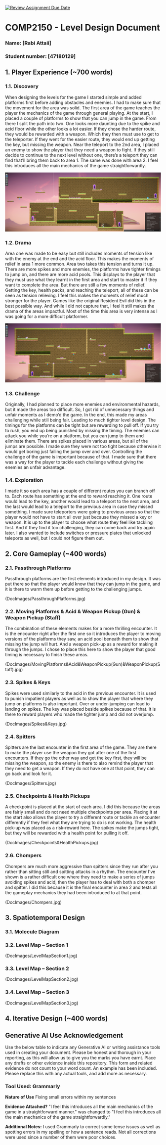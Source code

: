 [![Review Assignment Due Date](https://classroom.github.com/assets/deadline-readme-button-24ddc0f5d75046c5622901739e7c5dd533143b0c8e959d652212380cedb1ea36.svg)](https://classroom.github.com/a/YyUO0xtt)
# COMP2150  - Level Design Document
### Name: [Rabi Attaii]
### Student number: [47180129] 


## 1. Player Experience (~700 words)


### 1.1. Discovery
When designing the levels for the game I started simple and added platforms first before adding obstacles and enemies. I had to make sure that the movement for the area was solid. The first area of the game teaches the player the mechanics of the game through general playing. At the start, I placed a couple of platforms to show that you can jump in the game. From there I split the path into two. One looks more daunting due to the spike and acid floor while the other looks a lot easier. If they chose the harder route, they would be rewarded with a weapon. Which they then must use to get to the teleporter. If they went for the easier route, they would end up getting the key, but missing the weapon. 
Near the teleport to the 2nd area, I placed an enemy to show the player that they need a weapon to fight. If they still decide to continue to the next level without one, there’s a teleport they can find that’ll bring them back to area 1. The same was done with area 2. I feel this introduces all the main mechanics of the game straightforwardly. 

![area one design](DocImages/areaone.png)

### 1.2. Drama
Area one was made to be easy but still includes moments of tension like with the enemy at the end and the acid floor. This makes the moments of relief in area 1 more common. Area two takes this tension and turns it up. There are more spikes and more enemies, the platforms have tighter timings to jump on, and there are more acid pools. This displays to the player that they must use what they learnt in the first area and start to master it if they want to complete the area. But there are still a few moments of relief. Getting the key, health packs, and reaching the teleport, all of these can be seen as tension relieving. I feel this makes the moments of relief much stronger for the player. Games like the original Resident Evil did this in the best possible way. And while I did not capture that, I feel it still makes the drama of the areas impactful. Most of the time this area is very intense as I was going for a more difficult platformer.

![area two design](DocImages/areatwo.png)

### 1.3. Challenge
Originally, I had planned to place more enemies and environmental hazards, but it made the areas too difficult. So, I got rid of unnecessary things and unfair moments as I demo’d the game. In the end, this made my areas challenging while still being fair. Leading to much tighter level design. The timings for the platforms can be tight but are rewarding to pull off. If you try to rush, you end up being punished by missing the timing. 
The enemies can attack you while you’re on a platform, but you can jump to them and eliminate them. There are spikes placed in various areas, but all of the jumps are possible. I made sure they were not too tight because otherwise it would get boring just failing the jump over and over. Controlling the challenge of the game is important because of that. I made sure that there was a way for the player to tackle each challenge without giving the enemies an unfair advantage. 

### 1.4. Exploration
I made it so each area has a couple of different routes you can branch off to. Each route has something at the end to reward reaching it. One route would lead to the key, another would lead to a teleport to the next area, and the last would lead to a teleport to the previous area in case they missed something. I made sure teleporters were going to previous areas so that the player would not have to start all over just because they missed a key or weapon. It is up to the player to choose what route they feel like tackling first. And if they find it too challenging, they can come back and try again later. I also wanted to include switches or pressure plates that unlocked teleports as well, but I could not figure them out.


## 2. Core Gameplay (~400 words)


### 2.1. Passthrough Platforms
Passthrough platforms are the first elements introduced in my design. It was put there so that the player would know that they can jump in the game, and it is there to warm them up before getting to the challenging jumps. 

(DocImages/PassthroughPlatforms.jpg)

### 2.2. Moving Platforms & Acid & Weapon Pickup (Gun) & Weapon Pickup (Staff) 
The combination of these elements makes for a more thrilling encounter. It is the encounter right after the first one so it introduces the player to moving versions of the platforms they saw, an acid pool beneath them to show that missing the jump will hurt. And a weapon pick-up as a reward for making it through the jumps. I chose to place this here to show the player that good timing is necessary to finish these areas.

(DocImages/MovingPlatforms&Acid&WeaponPickup(Gun)&WeaponPickup(Staff).jpg)

### 2.3. Spikes & Keys
Spikes were used similarly to the acid in the previous encounter. It is used to punish impatient players as well as to show the player that where they jump on platforms is also important. Over or under-jumping can lead to landing on spikes. The key was placed beside spikes because of that. It is there to reward players who made the tighter jump and did not overjump. 

(DocImages/Spikes&Keys.jpg)

### 2.4. Spitters
Spitters are the last encounter in the first area of the game. They are there to make the player use the weapon they got after one of the first encounters. If they go the other way and get the key first, they will be missing the weapon, so the enemy is there to also remind the player that they need to get a weapon. If they do not have one at that point, they can go back and look for it. 

(DocImages/Spitters.jpg)

### 2.5. Checkpoints & Health Pickups
A checkpoint is placed at the start of each area. I did this because the areas are fairly small and do not need multiple checkpoints per area. Placing it at the start also allows the player to try a different route or tackle an encounter differently if they feel what they are trying to do is not working. The health pick-up was placed as a risk-reward here. The spikes make the jumps tight, but they will be rewarded with a health point for pulling it off. 

(DocImages/Checkpoints&HealthPickups.jpg)

### 2.6. Chompers
Chompers are much more aggressive than spitters since they run after you rather than sitting still and spitting attacks in a rhythm. The encounter I’ve shown is a rather difficult one where they need to make a series of jumps avoiding spikes and acid, then the player has to deal with both a chomper and spitter. I did this because it is the final encounter in area 2 and tests all the gameplay mechanics they had been introduced to at that point.

(DocImages/Chompers.jpg)


## 3. Spatiotemporal Design

 
### 3.1. Molecule Diagram

### 3.2. Level Map – Section 1

(DocImages/LevelMapSection1.jpg)

### 3.3. Level Map – Section 2

(DocImages/LevelMapSection2.jpg)

### 3.4. Level Map – Section 3

(DocImages/LevelMapSection3.jpg)


## 4. Iterative Design (~400 words)




## Generative AI Use Acknowledgement

Use the below table to indicate any Generative AI or writing assistance tools used in creating your document. Please be honest and thorough in your reporting, as this will allow us to give you the marks you have earnt. Place any drafts or other evidence inside this repository. This form and related evidence do not count to your word count.
An example has been included. Please replace this with any actual tools, and add more as necessary.


### Tool Used: Grammarly
**Nature of Use** Fixing small errors within my sentences

**Evidence Attached?** "I feel this introduces all the main mechanics of the game in a straightforward manner." was changed to "I feel this introduces all the main mechanics of the game straightforwardly."

**Additional Notes:** I used Grammarly to correct some tense issues as well as spotting errors in my spelling or how a sentence reads. Not all corrections were used since a number of them were poor choices. 


